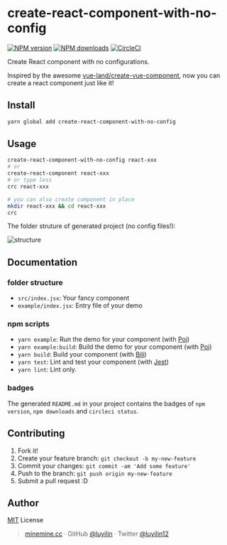 # create-react-component-with-no-config

[![NPM version](https://img.shields.io/npm/v/create-react-component-with-no-config.svg?style=flat)](https://npmjs.com/package/create-react-component-with-no-config) 
[![NPM downloads](https://img.shields.io/npm/dm/create-react-component-with-no-config.svg?style=flat)](https://npmjs.com/package/create-react-component-with-no-config) 
[![CircleCI](https://circleci.com/gh/luyilin/create-react-component-with-no-config/tree/master.svg?style=shield)](https://circleci.com/gh/luyilin/create-react-component-with-no-config/tree/master) 

Create React component with no configurations.

Inspired by the awesome [vue-land/create-vue-component](https://github.com/vue-land/create-vue-component), now you can create a react component just like it!

## Install

```bash
yarn global add create-react-component-with-no-config
```

## Usage

```bash
create-react-component-with-no-config react-xxx
# or
create-react-component react-xxx
# or type less
crc react-xxx

# you can also create component in place
mkdir react-xxx && cd react-xxx
crc
```
The folder struture of generated project (no config files!):

![structure](https://wx3.sinaimg.cn/mw690/a2117cdbly1fnxfc4mh6mj20jq0cddgw.jpg)

## Documentation

### folder structure

- `src/index.jsx`: Your fancy component
- `example/index.jsx`: Entry file of your demo

### npm scripts

- `yarn example`: Run the demo for your component (with [Poi](https://poi.js.org))
- `yarn example:build`: Build the demo for your component (with [Poi](https://poi.js.org))
- `yarn build`: Build your component (with [Bili](https://github.com/egoist/bili))
- `yarn test`: Lint and test your component (with [Jest](https://github.com/facebook/jest))
- `yarn lint`: Lint only.

### badges

The generated `README.md` in your project contains the badges of `npm version`, `npm downloads` and `circleci status`.

## Contributing

1. Fork it!
2. Create your feature branch: `git checkout -b my-new-feature`
3. Commit your changes: `git commit -am 'Add some feature'`
4. Push to the branch: `git push origin my-new-feature`
5. Submit a pull request :D


## Author

[MIT](./LICENSE) License <br>

> [minemine.cc](https://minemine.cc) · GitHub [@luyilin](https://github.com/luyilin) · Twitter [@luyilin12](https://twitter.com/luyilin12)
